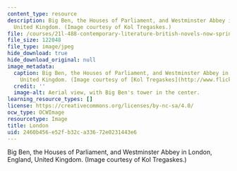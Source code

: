 ```yaml
---
content_type: resource
description: Big Ben, the Houses of Parliament, and Westminster Abbey in London, England,
  United Kingdom. (Image courtesy of Kol Tregaskes.)
file: /courses/21l-488-contemporary-literature-british-novels-now-spring-2007/2460b456e52fb32ca33672e0231443e6_21l-488s07.jpg
file_size: 122048
file_type: image/jpeg
hide_download: true
hide_download_original: null
image_metadata:
  caption: Big Ben, the Houses of Parliament, and Westminster Abbey in London, England,
    United Kingdom. (Image courtesy of [Kol Tregaskes](http://www.flickr.com/photos/koltregaskes/).)
  credit: ''
  image-alt: Aerial view, with Big Ben's tower in the center.
learning_resource_types: []
license: https://creativecommons.org/licenses/by-nc-sa/4.0/
ocw_type: OCWImage
resourcetype: Image
title: London
uid: 2460b456-e52f-b32c-a336-72e0231443e6
---
```

Big Ben, the Houses of Parliament, and Westminster Abbey in London, England, United Kingdom. (Image courtesy of Kol Tregaskes.)